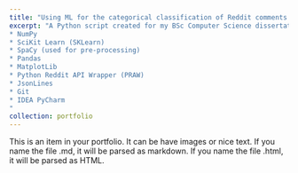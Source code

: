 ```yaml
---
title: "Using ML for the categorical classification of Reddit comments (NLP)"
excerpt: "A Python script created for my BSc Computer Science dissertation which classifies Reddit comments to subreddits using one of 3 self-trained ML models.<br/><img src='/images/venn_diag_1.png'><br/>Main technologies used:<br/>
* NumPy
* SciKit Learn (SKLearn)
* SpaCy (used for pre-processing)
* Pandas
* MatplotLib
* Python Reddit API Wrapper (PRAW)
* JsonLines
* Git
* IDEA PyCharm
"
collection: portfolio
---
```


This is an item in your portfolio. It can be have images or nice text. If you name the file .md, it will be parsed as markdown. If you name the file .html, it will be parsed as HTML. 